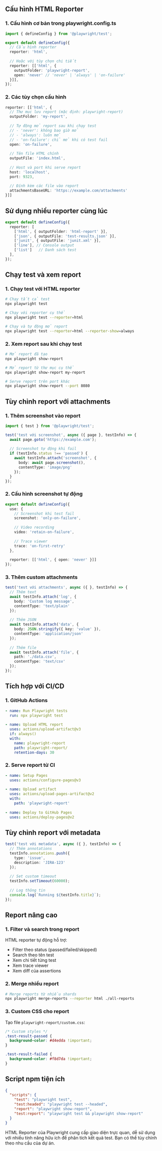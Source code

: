 ## Cấu hình HTML Reporter

### 1. Cấu hình cơ bản trong playwright.config.ts

```typescript
import { defineConfig } from '@playwright/test';

export default defineConfig({
  // Cấu hình reporter
  reporter: 'html',
  
  // Hoặc với tùy chọn chi tiết
  reporter: [['html', { 
    outputFolder: 'playwright-report',
    open: 'never' // 'never' | 'always' | 'on-failure'
  }]],
});
```

### 2. Các tùy chọn cấu hình

```typescript
reporter: [['html', {
  // Thư mục lưu report (mặc định: playwright-report)
  outputFolder: 'my-report',
  
  // Tự động mở report sau khi chạy test
  // - 'never': không bao giờ mở
  // - 'always': luôn mở
  // - 'on-failure': chỉ mở khi có test fail
  open: 'on-failure',
  
  // Tên file HTML chính
  outputFile: 'index.html',
  
  // Host và port khi serve report
  host: 'localhost',
  port: 9323,
  
  // Đính kèm các file vào report
  attachmentsBaseURL: 'https://example.com/attachments'
}]]
```

## Sử dụng nhiều reporter cùng lúc

```typescript
export default defineConfig({
  reporter: [
    ['html', { outputFolder: 'html-report' }],
    ['json', { outputFile: 'test-results.json' }],
    ['junit', { outputFile: 'junit.xml' }],
    ['line'], // Console output
    ['list']   // Danh sách test
  ],
});
```

## Chạy test và xem report

### 1. Chạy test với HTML reporter

```bash
# Chạy tất cả test
npx playwright test

# Chạy với reporter cụ thể
npx playwright test --reporter=html

# Chạy và tự động mở report
npx playwright test --reporter=html --reporter-show=always
```

### 2. Xem report sau khi chạy test

```bash
# Mở report đã tạo
npx playwright show-report

# Mở report từ thư mục cụ thể
npx playwright show-report my-report

# Serve report trên port khác
npx playwright show-report --port 8080
```

## Tùy chỉnh report với attachments

### 1. Thêm screenshot vào report

```typescript
import { test } from '@playwright/test';

test('test với screenshot', async ({ page }, testInfo) => {
  await page.goto('https://example.com');
  
  // Screenshot tự động khi fail
  if (testInfo.status !== 'passed') {
    await testInfo.attach('screenshot', {
      body: await page.screenshot(),
      contentType: 'image/png'
    });
  }
});
```

### 2. Cấu hình screenshot tự động

```typescript
export default defineConfig({
  use: {
    // Screenshot khi test fail
    screenshot: 'only-on-failure',
    
    // Video recording
    video: 'retain-on-failure',
    
    // Trace viewer
    trace: 'on-first-retry'
  },
  
  reporter: [['html', { open: 'never' }]]
});
```

### 3. Thêm custom attachments

```typescript
test('test với attachments', async ({ }, testInfo) => {
  // Thêm text
  await testInfo.attach('log', {
    body: 'Custom log message',
    contentType: 'text/plain'
  });
  
  // Thêm JSON
  await testInfo.attach('data', {
    body: JSON.stringify({ key: 'value' }),
    contentType: 'application/json'
  });
  
  // Thêm file
  await testInfo.attach('file', {
    path: './data.csv',
    contentType: 'text/csv'
  });
});
```

## Tích hợp với CI/CD

### 1. GitHub Actions

```yaml
- name: Run Playwright tests
  run: npx playwright test
  
- name: Upload HTML report
  uses: actions/upload-artifact@v3
  if: always()
  with:
    name: playwright-report
    path: playwright-report/
    retention-days: 30
```

### 2. Serve report từ CI

```yaml
- name: Setup Pages
  uses: actions/configure-pages@v3
  
- name: Upload artifact
  uses: actions/upload-pages-artifact@v2
  with:
    path: 'playwright-report'
    
- name: Deploy to GitHub Pages
  uses: actions/deploy-pages@v2
```

## Tùy chỉnh report với metadata

```typescript
test('test với metadata', async ({ }, testInfo) => {
  // Thêm annotations
  testInfo.annotations.push({ 
    type: 'issue', 
    description: 'JIRA-123' 
  });
  
  // Set custom timeout
  testInfo.setTimeout(60000);
  
  // Log thông tin
  console.log(`Running ${testInfo.title}`);
});
```

## Report nâng cao

### 1. Filter và search trong report

HTML reporter tự động hỗ trợ:
- Filter theo status (passed/failed/skipped)
- Search theo tên test
- Xem chi tiết từng test
- Xem trace viewer
- Xem diff của assertions

### 2. Merge nhiều report

```bash
# Merge reports từ nhiều shards
npx playwright merge-reports --reporter html ./all-reports
```

### 3. Custom CSS cho report

Tạo file `playwright-report/custom.css`:

```css
/* Custom styles */
.test-result-passed {
  background-color: #d4edda !important;
}

.test-result-failed {
  background-color: #f8d7da !important;
}
```

## Script npm tiện ích

```json
{
  "scripts": {
    "test": "playwright test",
    "test:headed": "playwright test --headed",
    "report": "playwright show-report",
    "test:report": "playwright test && playwright show-report"
  }
}
```

HTML Reporter của Playwright cung cấp giao diện trực quan, dễ sử dụng với nhiều tính năng hữu ích để phân tích kết quả test. Bạn có thể tùy chỉnh theo nhu cầu của dự án.